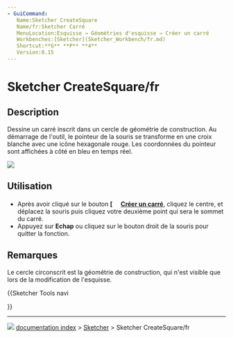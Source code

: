 ```yaml
---
- GuiCommand:
   Name:Sketcher CreateSquare
   Name/fr:Sketcher Carré
   MenuLocation:Esquisse → Géométries d'esquisse → Créer un carré
   Workbenches:[Sketcher](Sketcher_Workbench/fr.md)
   Shortcut:**G** **P** **4**
   Version:0.15
---
```


# Sketcher CreateSquare/fr

## Description

Dessine un carré inscrit dans un cercle de géométrie de construction. Au démarrage de l\'outil, le pointeur de la souris se transforme en une croix blanche avec une icône hexagonale rouge. Les coordonnées du pointeur sont affichées à côté en bleu en temps réel.

![](images/SketcherCreateSquareExample.png‎ )



## Utilisation

-   Après avoir cliqué sur le bouton **[<img src=images/Sketcher_CreateSquare.svg style="width:16px"> [Créer un carré](Sketcher_CreateSquare/fr.md)**, cliquez le centre, et déplacez la souris puis cliquez votre deuxième point qui sera le sommet du carré.
-   Appuyez sur **Echap** ou cliquez sur le bouton droit de la souris pour quitter la fonction.



## Remarques

Le cercle circonscrit est la géométrie de construction, qui n\'est visible que lors de la modification de l\'esquisse.





{{Sketcher Tools navi

}}



---
![](images/Button_right.svg) [documentation index](../README.md) > [Sketcher](Sketcher_Workbench.md) > Sketcher CreateSquare/fr
